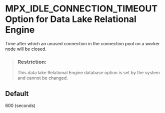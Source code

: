 <!-- loioa4d7ecd084f210159240e00d96fb58d7 -->

# MPX\_IDLE\_CONNECTION\_TIMEOUT Option for Data Lake Relational Engine

Time after which an unused connection in the connection pool on a worker node will be closed.



> ### Restriction:  
> This data lake Relational Engine database option is set by the system and cannot be changed.



<a name="loioa4d7ecd084f210159240e00d96fb58d7__iq_iqmpx_209"/>

## Default

600 \(seconds\)

